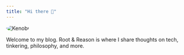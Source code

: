 ```yaml
---
title: "Hi there 👋"
---
```


<img src="/images/kenobi-hello-there.jpeg" alt="Kenobi" style="max-width: 200px; border-radius: 50%;"><br>

Welcome to my blog. Root & Reason is where I share thoughts on tech, tinkering, philosophy, and more.

